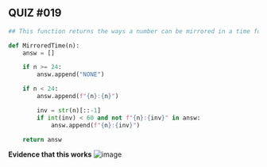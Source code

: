 ## QUIZ #019

```.py
## This function returns the ways a number can be mirrored in a time format

def MirroredTime(n):
    answ = []

    if n >= 24:
        answ.append("NONE")

    if n < 24:
        answ.append(f"{n}:{n}")

        inv = str(n)[::-1]
        if int(inv) < 60 and not f"{n}:{inv}" in answ:
            answ.append(f"{n}:{inv}")

    return answ
```

**Evidence that this works**
![image](https://user-images.githubusercontent.com/88994602/144557217-66a6e623-f903-40e1-81fb-7109b7679b3b.png)

